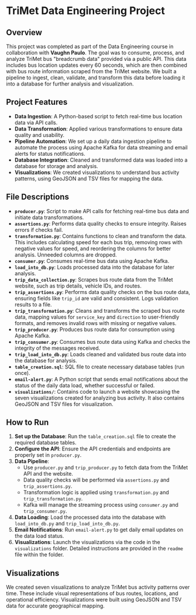 # TriMet Data Engineering Project

## Overview
This project was completed as part of the Data Engineering course in collaboration with **Vaughn Paulo**. The goal was to consume, process, and analyze TriMet bus "breadcrumb data" provided via a public API. This data includes bus location updates every 60 seconds, which are then combined with bus route information scraped from the TriMet website. We built a pipeline to ingest, clean, validate, and transform this data before loading it into a database for further analysis and visualization.

## Project Features
- **Data Ingestion**: A Python-based script to fetch real-time bus location data via API calls.
- **Data Transformation**: Applied various transformations to ensure data quality and usability.
- **Pipeline Automation**: We set up a daily data ingestion pipeline to automate the process using Apache Kafka for data streaming and email alerts for status notifications.
- **Database Integration**: Cleaned and transformed data was loaded into a database for storage and analysis.
- **Visualizations**: We created visualizations to understand bus activity patterns, using GeoJSON and TSV files for mapping the data.

## File Descriptions

- **`producer.py`**: Script to make API calls for fetching real-time bus data and initiate data transformations.
- **`assertions.py`**: Performs data quality checks to ensure integrity. Raises errors if checks fail.
- **`transformation.py`**: Contains functions to clean and transform the data. This includes calculating speed for each bus trip, removing rows with negative values for speed, and reordering the columns for better analysis. Unneeded columns are dropped.
- **`consumer.py`**: Consumes real-time bus data using Apache Kafka.
- **`load_into_db.py`**: Loads processed data into the database for later analysis.
- **`trip_data_collection.py`**: Scrapes bus route data from the TriMet website, such as trip details, vehicle IDs, and routes.
- **`trip_assertions.py`**: Performs data quality checks on the bus route data, ensuring fields like `trip_id` are valid and consistent. Logs validation results to a file.
- **`trip_transformation.py`**: Cleans and transforms the scraped bus route data, mapping values for `service_key` and `direction` to user-friendly formats, and removes invalid rows with missing or negative values.
- **`trip_producer.py`**: Produces bus route data for consumption using Apache Kafka.
- **`trip_consumer.py`**: Consumes bus route data using Kafka and checks the integrity of the messages received.
- **`trip_load_into_db.py`**: Loads cleaned and validated bus route data into the database for analysis.
- **`table_creation.sql`**: SQL file to create necessary database tables (run once).
- **`email-alert.py`**: A Python script that sends email notifications about the status of the daily data load, whether successful or failed.
- **`visualizations/`**: Contains code to launch a website showcasing the seven visualizations created for analyzing bus activity. It also contains GeoJSON and TSV files for visualization.

## How to Run

1. **Set up the Database**: Run the `table_creation.sql` file to create the required database tables.
2. **Configure the API**: Ensure the API credentials and endpoints are properly set in `producer.py`.
3. **Data Pipeline**:
   - Use `producer.py` and `trip_producer.py` to fetch data from the TriMet API and the website.
   - Data quality checks will be performed via `assertions.py` and `trip_assertions.py`.
   - Transformation logic is applied using `transformation.py` and `trip_transformation.py`.
   - Kafka will manage the streaming process using `consumer.py` and `trip_consumer.py`.
4. **Data Loading**: Load the processed data into the database with `load_into_db.py` and `trip_load_into_db.py`.
5. **Email Notifications**: Run `email-alert.py` to get daily email updates on the data load status.
6. **Visualizations**: Launch the visualizations via the code in the `visualizations` folder. Detailed instructions are provided in the `readme` file within the folder.

## Visualizations
We created seven visualizations to analyze TriMet bus activity patterns over time. These include visual representations of bus routes, locations, and operational efficiency. Visualizations were built using GeoJSON and TSV data for accurate geographical mapping.
